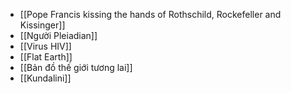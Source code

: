 - [[Pope Francis kissing the hands of Rothschild, Rockefeller and Kissinger]]
- [[Người Pleiadian]]
- [[Virus HIV]]
- [[Flat Earth]]
- [[Bản đồ thế giới tương lai]]
- [[Kundalini]]
